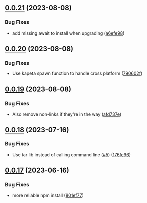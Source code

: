 ## [0.0.21](https://github.com/kapetacom/npm-package-handler/compare/v0.0.20...v0.0.21) (2023-08-08)


### Bug Fixes

* add missing await to install when upgrading ([a6efe98](https://github.com/kapetacom/npm-package-handler/commit/a6efe986f11640787535cb1cb59dc371926f0d8c))

## [0.0.20](https://github.com/kapetacom/npm-package-handler/compare/v0.0.19...v0.0.20) (2023-08-08)


### Bug Fixes

* Use kapeta spawn function to handle cross platform ([790602f](https://github.com/kapetacom/npm-package-handler/commit/790602f9f985065fe500584c1851abdb13fab47e))

## [0.0.19](https://github.com/kapetacom/npm-package-handler/compare/v0.0.18...v0.0.19) (2023-08-08)


### Bug Fixes

* Also remove non-links if they're in the way ([afd737e](https://github.com/kapetacom/npm-package-handler/commit/afd737e74e311010aaf45d60c965cfd8332bd408))

## [0.0.18](https://github.com/kapetacom/npm-package-handler/compare/v0.0.17...v0.0.18) (2023-07-16)


### Bug Fixes

* Use tar lib instead of calling command line ([#5](https://github.com/kapetacom/npm-package-handler/issues/5)) ([176fe96](https://github.com/kapetacom/npm-package-handler/commit/176fe96c909156a0d98612373fe434703c9c4335))

## [0.0.17](https://github.com/kapetacom/npm-package-handler/compare/v0.0.16...v0.0.17) (2023-06-16)


### Bug Fixes

* more reliable npm install ([801ef77](https://github.com/kapetacom/npm-package-handler/commit/801ef77eb5ab7ccbe9cb722794514254cc9153d5))
